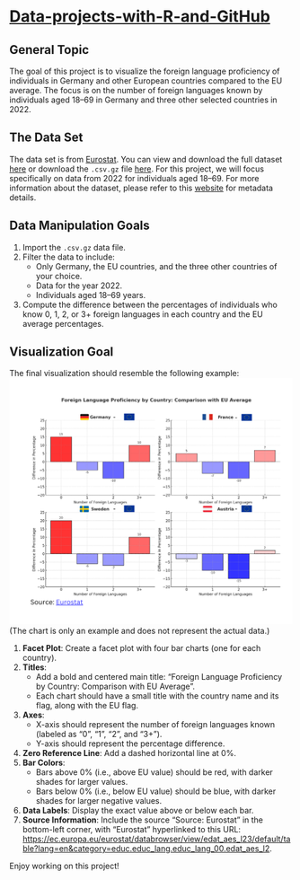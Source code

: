 # [Data-projects-with-R-and-GitHub](https://dr-eberle-zentrum.github.io/Data-projects-with-R-and-GitHub/)

## General Topic

The goal of this project is to visualize the foreign language
proficiency of individuals in Germany and other European countries
compared to the EU average. The focus is on the number of foreign
languages known by individuals aged 18–69 in Germany and three other
selected countries in 2022.

## The Data Set

The data set is from [Eurostat](https://ec.europa.eu/eurostat/en/). You
can view and download the full dataset
[here](https://ec.europa.eu/eurostat/databrowser/view/edat_aes_l23/default/table?lang=en&category=educ.educ_lang.educ_lang_00.edat_aes_l2)
or download the `.csv.gz` file [here](lang_known.csv). For this project,
we will focus specifically on data from 2022 for individuals aged 18–69.
For more information about the dataset, please refer to this
[website](https://ec.europa.eu/eurostat/cache/metadata/en/trng_aes_12m_esms.htm)
for metadata details.

## Data Manipulation Goals

1.  Import the `.csv.gz` data file.
2.  Filter the data to include:
    -   Only Germany, the EU countries, and the three other countries of
        your choice.
    -   Data for the year 2022.
    -   Individuals aged 18–69 years.
3.  Compute the difference between the percentages of individuals who
    know 0, 1, 2, or 3+ foreign languages in each country and the EU
    average percentages.

## Visualization Goal

The final visualization should resemble the following example:
![](examplechart.png) (The chart is only an example and does not
represent the actual data.)

1.  **Facet Plot**: Create a facet plot with four bar charts (one for
    each country).
2.  **Titles**:
    -   Add a bold and centered main title: “Foreign Language
        Proficiency by Country: Comparison with EU Average”.
    -   Each chart should have a small title with the country name and
        its flag, along with the EU flag.
3.  **Axes**:
    -   X-axis should represent the number of foreign languages known
        (labeled as “0”, “1”, “2”, and “3+”).
    -   Y-axis should represent the percentage difference.
4.  **Zero Reference Line**: Add a dashed horizontal line at 0%.
5.  **Bar Colors**:
    -   Bars above 0% (i.e., above EU value) should be red, with darker
        shades for larger values.
    -   Bars below 0% (i.e., below EU value) should be blue, with darker
        shades for larger negative values.
6.  **Data Labels**: Display the exact value above or below each bar.
7.  **Source Information**: Include the source “Source: Eurostat” in the
    bottom-left corner, with “Eurostat” hyperlinked to this URL:
    <https://ec.europa.eu/eurostat/databrowser/view/edat_aes_l23/default/table?lang=en&category=educ.educ_lang.educ_lang_00.edat_aes_l2>.

Enjoy working on this project!
